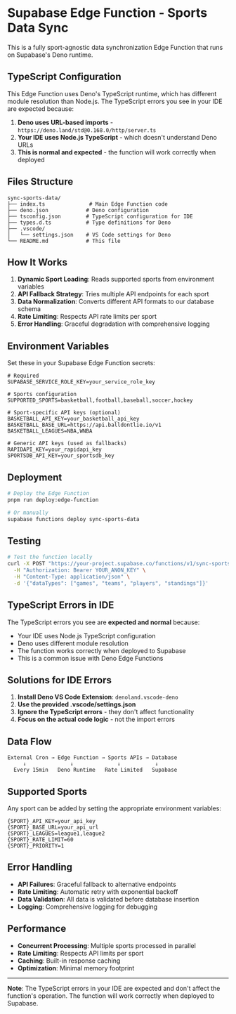 # Supabase Edge Function - Sports Data Sync

This is a fully sport-agnostic data synchronization Edge Function that runs on
Supabase's Deno runtime.

## TypeScript Configuration

This Edge Function uses Deno's TypeScript runtime, which has different module
resolution than Node.js. The TypeScript errors you see in your IDE are expected
because:

1. **Deno uses URL-based imports** -
   `https://deno.land/std@0.168.0/http/server.ts`
2. **Your IDE uses Node.js TypeScript** - which doesn't understand Deno URLs
3. **This is normal and expected** - the function will work correctly when
   deployed

## Files Structure

```
sync-sports-data/
├── index.ts              # Main Edge Function code
├── deno.json            # Deno configuration
├── tsconfig.json        # TypeScript configuration for IDE
├── types.d.ts           # Type definitions for Deno
├── .vscode/
│   └── settings.json    # VS Code settings for Deno
└── README.md            # This file
```

## How It Works

1. **Dynamic Sport Loading**: Reads supported sports from environment variables
2. **API Fallback Strategy**: Tries multiple API endpoints for each sport
3. **Data Normalization**: Converts different API formats to our database schema
4. **Rate Limiting**: Respects API rate limits per sport
5. **Error Handling**: Graceful degradation with comprehensive logging

## Environment Variables

Set these in your Supabase Edge Function secrets:

```env
# Required
SUPABASE_SERVICE_ROLE_KEY=your_service_role_key

# Sports configuration
SUPPORTED_SPORTS=basketball,football,baseball,soccer,hockey

# Sport-specific API keys (optional)
BASKETBALL_API_KEY=your_basketball_api_key
BASKETBALL_BASE_URL=https://api.balldontlie.io/v1
BASKETBALL_LEAGUES=NBA,WNBA

# Generic API keys (used as fallbacks)
RAPIDAPI_KEY=your_rapidapi_key
SPORTSDB_API_KEY=your_sportsdb_key
```

## Deployment

```bash
# Deploy the Edge Function
pnpm run deploy:edge-function

# Or manually
supabase functions deploy sync-sports-data
```

## Testing

```bash
# Test the function locally
curl -X POST "https://your-project.supabase.co/functions/v1/sync-sports-data" \
  -H "Authorization: Bearer YOUR_ANON_KEY" \
  -H "Content-Type: application/json" \
  -d '{"dataTypes": ["games", "teams", "players", "standings"]}'
```

## TypeScript Errors in IDE

The TypeScript errors you see are **expected and normal** because:

- Your IDE uses Node.js TypeScript configuration
- Deno uses different module resolution
- The function works correctly when deployed to Supabase
- This is a common issue with Deno Edge Functions

## Solutions for IDE Errors

1. **Install Deno VS Code Extension**: `denoland.vscode-deno`
2. **Use the provided .vscode/settings.json**
3. **Ignore the TypeScript errors** - they don't affect functionality
4. **Focus on the actual code logic** - not the import errors

## Data Flow

```
External Cron → Edge Function → Sports APIs → Database
     ↓              ↓              ↓           ↓
  Every 15min   Deno Runtime   Rate Limited   Supabase
```

## Supported Sports

Any sport can be added by setting the appropriate environment variables:

```env
{SPORT}_API_KEY=your_api_key
{SPORT}_BASE_URL=your_api_url
{SPORT}_LEAGUES=league1,league2
{SPORT}_RATE_LIMIT=60
{SPORT}_PRIORITY=1
```

## Error Handling

- **API Failures**: Graceful fallback to alternative endpoints
- **Rate Limiting**: Automatic retry with exponential backoff
- **Data Validation**: All data is validated before database insertion
- **Logging**: Comprehensive logging for debugging

## Performance

- **Concurrent Processing**: Multiple sports processed in parallel
- **Rate Limiting**: Respects API limits per sport
- **Caching**: Built-in response caching
- **Optimization**: Minimal memory footprint

---

**Note**: The TypeScript errors in your IDE are expected and don't affect the
function's operation. The function will work correctly when deployed to
Supabase.
